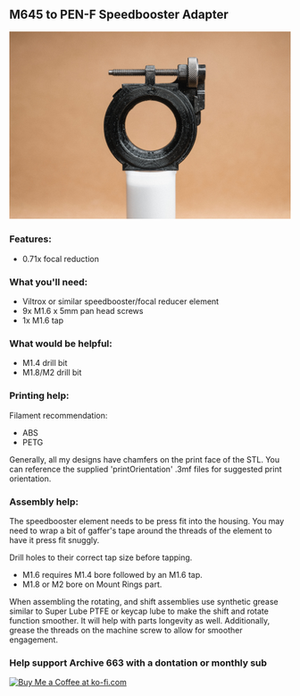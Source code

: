 ## M645 to PEN-F Speedbooster Adapter

![olympusPENFShiftAdapterforM42Lenses](https://github.com/Archive-663/lensAdapters/blob/main/Olympus%20PEN-F/SHIFT/M42/ASSETS/productShift_M43_PENF%20(7).jpg)

### Features:
- 0.71x focal reduction

### What you'll need:
- Viltrox or similar speedbooster/focal reducer element
- 9x M1.6 x 5mm pan head screws
- 1x M1.6 tap

### What would be helpful:
- M1.4 drill bit
- M1.8/M2 drill bit

### Printing help:
Filament recommendation:
- ABS
- PETG

Generally, all my designs have chamfers on the print face of the STL. You can reference the supplied 'printOrientation' .3mf files for suggested print orientation.

### Assembly help:
The speedbooster element needs to be press fit into the housing. You may need to wrap a bit of gaffer's tape around the threads of the element to have it press fit snuggly. 

Drill holes to their correct tap size before tapping.
- M1.6 requires M1.4 bore followed by an M1.6 tap.
- M1.8 or M2 bore on Mount Rings part.

When assembling the rotating, and shift assemblies use synthetic grease similar to Super Lube PTFE or keycap lube to make the shift and rotate function smoother. It will help with parts longevity as well. Additionally, grease the threads on the machine screw to allow for smoother engagement.

### Help support Archive 663 with a dontation or monthly sub

<a href='https://ko-fi.com/P5P3MHMSF' target='_blank'><img height='36' style='border:0px;height:36px;' src='https://storage.ko-fi.com/cdn/kofi2.png?v=3' border='0' alt='Buy Me a Coffee at ko-fi.com' /></a>
